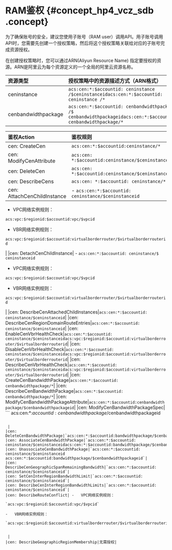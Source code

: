 # RAM鉴权 {#concept_hp4_vcz_sdb .concept}

为了确保账号的安全，建议您使用子账号（RAM user）调用API。用子账号调用API时，您需要先创建一个授权策略，然后将这个授权策略关联给对应的子账号完成资源授权。

在创建授权策略时，您可以通过ARN\(Aliyun Resource Name\) 指定要授权的资源。ARN是阿里云为每个资源定义的一个全局的阿里云资源名称。

|资源类型|授权策略中的资源描述方式（ARN格式）|
|:---|:------------------|
|ceninstance|`acs:cen:*:$accountid: ceninstance /$ceninstanceidacs:cen:*:$accountid: ceninstance /*`|
|cenbandwidthpackage|`acs:cen:*:$accountid: cenbandwidthpackage /$ cenbandwidthpackageidacs:cen:*:$accountid: cenbandwidthpackage/*`|

|鉴权Action|鉴权规则|
|:-------|:---|
|cen: CreateCen|`acs:cen:*:$accountid:ceninstance/*`|
|cen: ModifyCenAttribute|`acs:cen: *:$accountid:ceninstance/$ceninstanceid`|
|cen: DeleteCen|`acs:cen: *:$accountid:ceninstance/$ceninstanceid`|
|cen: DescribeCens|`acs:cen: *:$accountid: ceninstance/*`|
|cen: AttachCenChildInstance| -   `acs:cen:*:$accountid: ceninstance/$ceninstanceid`
-   VPC网络实例规则：

`acs:vpc:$regionid:$accountid:vpc/$vpcid`

-   VBR网络实例规则：

`acs:vpc:$regionid:$accountid:virtualborderrouter/$virtualborderrouterid`


 |
|cen: DetachCenChildInstance| -   `acs:cen:*:$accountid: ceninstance/$ ceninstanceid`
-   VPC网络实例规则：

`acs:vpc:$regionid:$accountid:vpc/$vpcid`

-   VBR网络实例规则：

`acs:vpc:$regionid:$accountid:virtualborderrouter/$virtualborderrouterid`


 |
|cen: DescribeCenAttachedChildInstances|`acs:cen:*:$accountid: ceninstance/$ceninstanceid`|
|cen: DescribeCenRegionDomainRouteEntries|`acs:cen:*:$accountid: ceninstance/$ceninstanceid`|
|cen: EnableCenVbrHealthCheck|`acs:cen:*:$accountid: ceninstance/$ceninstanceidacs:vpc:$regionid:$accountid:virtualborderrouter/$virtualborderrouterid`|
|cen: DisableCenVbrHealthCheck|`acs:cen:*:$accountid: ceninstance/$ceninstanceidacs:vpc:$regionid:$accountid:virtualborderrouter/$virtualborderrouterid`|
|cen: DescribeCenVbrHealthCheck|`acs:cen:*:$accountid: ceninstance/$ceninstanceidacs:vpc:$regionid:$accountid:virtualborderrouter/$virtualborderrouterid`|
|cen: CreateCenBandwidthPackage|`acs:cen:*:$accountid: cenbandwidthpackage/*`|
|cen: DescribeCenBandwidthPackage|`acs:cen:*:$accountid: cenbandwidthpackage/*`|
|cen: ModifyCenBandwidthPackageAttribute|`acs:cen:*:$accountid:cenbandwidthpackage/$cenbandwidthpackageid`|
|cen: ModifyCenBandwidthPackageSpec| ```
acs:cen:*:$accountid:cenbandwidthpackage/$cenbandwidthpackageid
```

 |
|cen: DeleteCenBandwidthPackage|`acs:cen:*:$accountid:bandwidthpackage/$cenbandwidthpackageid`|
|cen: AssociateCenBandwidthPackage|`acs:cen:*:$accountid: ceninstance/$ceninstanceidacs:cen:*:$accountid:bandwidthpackage/$cenbandwidthpackageid`|
|cen: UnassociateCenBandwidthPackage|`acs:cen:*:$accountid: ceninstance/$ceninstanceid acs:cen:*:$accountid:bandwidthpackage/$cenbandwidthpackageid`|
|cen: DescribeCenGeographicSpanRemainingBandwidth|`acs:cen:*:$accountid: ceninstance/$ceninstanceid`|
|cen: SetCenInterRegionBandwidthLimit|`acs:cen:*:$accountid: ceninstance/$ceninstanceid`|
|cen: DescribeCenInterRegionBandwidthLimits|`acs:cen:*:$accountid: ceninstance/$ceninstanceid`|
|cen: DescribeRouteConflict| -   VPC网络实例规则：

`acs:vpc:$regionid:$accountid:vpc/$vpcid`

-   VBR网络实例规则：

`acs:vpc:$regionid:$accountid:virtualborderrouter/$virtualborderrouterid`


 |
|cen: DescribeGeographicRegionMembership|无需授权|

